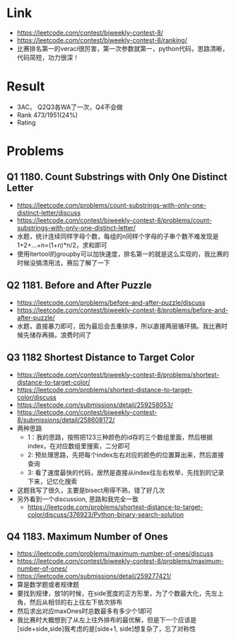 # Link
- https://leetcode.com/contest/biweekly-contest-8/
- https://leetcode.com/contest/biweekly-contest-8/ranking/
- 比赛排名第一的veraci很厉害，第一次参数就第一，python代码，思路清晰，代码简短，功力很深！

# Result
- 3AC， Q2Q3各WA了一次，Q4不会做
- Rank 473/1951(24%)
- Rating

# Problems
## Q1 1180. Count Substrings with Only One Distinct Letter
- https://leetcode.com/problems/count-substrings-with-only-one-distinct-letter/discuss
- https://leetcode.com/contest/biweekly-contest-8/problems/count-substrings-with-only-one-distinct-letter/
- 水题，统计连续同样字母个数，每组的n同样个字母的子串个数不难发现是1+2+...+n=(1+n)*n/2，求和即可
- 使用itertool的groupby可以加快速度，排名第一的就是这么实现的，我比赛的时候没搞清用法，赛后了解了一下

## Q2 1181. Before and After Puzzle
- https://leetcode.com/problems/before-and-after-puzzle/discuss
- https://leetcode.com/contest/biweekly-contest-8/problems/before-and-after-puzzle/
- 水题，直接暴力即可，因为最后会去重排序，所以直接两层循环搞。我比赛时候先储存再搞，浪费时间了

## Q3 1182 Shortest Distance to Target Color
- https://leetcode.com/contest/biweekly-contest-8/problems/shortest-distance-to-target-color/
- https://leetcode.com/problems/shortest-distance-to-target-color/discuss
- https://leetcode.com/submissions/detail/259258053/
- https://leetcode.com/contest/biweekly-contest-8/submissions/detail/258608172/
- 两种思路
    - 1：我的思路，按照把123三种颜色的id存的三个数组里面，然后根据index，在对应数组里搜索，二分即可
    - 2: 预处理思路，先把每个index左右对应的颜色的位置算出来，然后直接查询
    - 3: 看了速度最快的代码，居然是直接从index往左右枚举，先找到的记录下来，记忆化搜索
- 这题我写了很久，主要是bisect用得不熟，错了好几次
- 另外看到一个discussion, 思路和我完全一致
    - https://leetcode.com/problems/shortest-distance-to-target-color/discuss/376923/Python-binary-search-solution

## Q4 1183. Maximum Number of Ones
- https://leetcode.com/problems/maximum-number-of-ones/discuss
- https://leetcode.com/contest/biweekly-contest-8/problems/maximum-number-of-ones/
- https://leetcode.com/submissions/detail/259277421/
- 算是数学题或者规律题
- 要找到规律，放1的时候，在side宽度的正方形里，为了个数最大化，先左上角，然后从相邻的右上往左下依次排布
- 然后求出对应maxOnes时总数最多有多少个1即可
- 我比赛时大概想到了从左上往外排布的最优解，但是下一个应该是[side+side,side]我考虑的是[side+1, side]想复杂了，忘了对称性